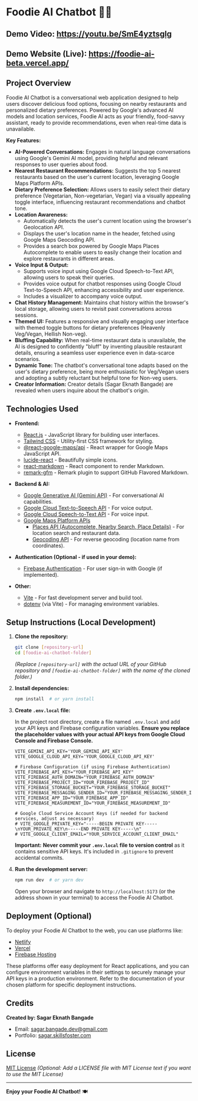 # Foodie AI Chatbot 🍔🍕

## Demo Video:  https://youtu.be/SmE4yztsglg
## Demo Website (Live): https://foodie-ai-beta.vercel.app/


<!-- Replace the image link above with a thumbnail image for your demo video, and replace LINK-TO-YOUR-DEMO-VIDEO with the actual YouTube or video platform link.
     Replace LINK-TO-YOUR-DEMO-WEBSITE with the link to your deployed website (if you have one).
     If you don't have a demo video or website yet, you can leave these placeholders and add them later. -->

## Project Overview

Foodie AI Chatbot is a conversational web application designed to help users discover delicious food options, focusing on nearby restaurants and personalized dietary preferences. Powered by Google's advanced AI models and location services, Foodie AI acts as your friendly, food-savvy assistant, ready to provide recommendations, even when real-time data is unavailable.

**Key Features:**

*   **AI-Powered Conversations:**  Engages in natural language conversations using Google's Gemini AI model, providing helpful and relevant responses to user queries about food.
*   **Nearest Restaurant Recommendations:** Suggests the top 5 nearest restaurants based on the user's current location, leveraging Google Maps Platform APIs.
*   **Dietary Preference Selection:** Allows users to easily select their dietary preference (Vegetarian, Non-vegetarian, Vegan) via a visually appealing toggle interface, influencing restaurant recommendations and chatbot tone.
*   **Location Awareness:**
    *   Automatically detects the user's current location using the browser's Geolocation API.
    *   Displays the user's location name in the header, fetched using Google Maps Geocoding API.
    *   Provides a search box powered by Google Maps Places Autocomplete to enable users to easily change their location and explore restaurants in different areas.
*   **Voice Input & Output:**
    *   Supports voice input using Google Cloud Speech-to-Text API, allowing users to speak their queries.
    *   Provides voice output for chatbot responses using Google Cloud Text-to-Speech API, enhancing accessibility and user experience.
    *   Includes a visualizer to accompany voice output.
*   **Chat History Management:**  Maintains chat history within the browser's local storage, allowing users to revisit past conversations across sessions.
*   **Themed UI:** Features a responsive and visually engaging user interface with themed toggle buttons for dietary preferences (Heavenly Veg/Vegan, Hellish Non-veg).
*   **Bluffing Capability:** When real-time restaurant data is unavailable, the AI is designed to confidently "bluff" by inventing plausible restaurant details, ensuring a seamless user experience even in data-scarce scenarios.
*   **Dynamic Tone:** The chatbot's conversational tone adapts based on the user's dietary preference, being more enthusiastic for Veg/Vegan users and adopting a subtly reluctant but helpful tone for Non-veg users.
*   **Creator Information:**  Creator details (Sagar Eknath Bangade) are revealed when users inquire about the chatbot's origin.

## Technologies Used

*   **Frontend:**
    *   [React.js](https://reactjs.org/) - JavaScript library for building user interfaces.
    *   [Tailwind CSS](https://tailwindcss.com/) - Utility-first CSS framework for styling.
    *   [@react-google-maps/api](https://react-google-maps-api.netlify.app/) - React wrapper for Google Maps JavaScript API.
    *   [lucide-react](https://lucide.dev/) - Beautifully simple icons.
    *   [react-markdown](https://github.com/remarkjs/react-markdown) - React component to render Markdown.
    *   [remark-gfm](https://github.com/remarkjs/remark-gfm) - Remark plugin to support GitHub Flavored Markdown.

*   **Backend & AI:**
    *   [Google Generative AI (Gemini API)](https://ai.google.dev/) - For conversational AI capabilities.
    *   [Google Cloud Text-to-Speech API](https://cloud.google.com/text-to-speech) - For voice output.
    *   [Google Cloud Speech-to-Text API](https://cloud.google.com/speech-to-text) - For voice input.
    *   [Google Maps Platform APIs](https://developers.google.com/maps/apis-by-context/platform)
        *   [Places API (Autocomplete, Nearby Search, Place Details)](https://developers.google.com/maps/documentation/places/web-service/overview) - For location search and restaurant data.
        *   [Geocoding API](https://developers.google.com/maps/documentation/geocoding/overview) - For reverse geocoding (location name from coordinates).

*   **Authentication (Optional - if used in your demo):**
    *   [Firebase Authentication](https://firebase.google.com/docs/auth) - For user sign-in with Google (if implemented).

*   **Other:**
    *   [Vite](https://vitejs.dev/) - For fast development server and build tool.
    *   [dotenv](https://www.npmjs.com/package/dotenv) (via Vite) - For managing environment variables.

## Setup Instructions (Local Development)

1.  **Clone the repository:**

    ```bash
    git clone [repository-url]
    cd [foodie-ai-chatbot-folder]
    ```

    *(Replace `[repository-url]` with the actual URL of your GitHub repository and `[foodie-ai-chatbot-folder]` with the name of the cloned folder.)*

2.  **Install dependencies:**

    ```bash
    npm install  # or yarn install
    ```

3.  **Create `.env.local` file:**

    In the project root directory, create a file named `.env.local` and add your API keys and Firebase configuration variables.  **Ensure you replace the placeholder values with your actual API keys from Google Cloud Console and Firebase Console.**

    ```
    VITE_GEMINI_API_KEY='YOUR_GEMINI_API_KEY'
    VITE_GOOGLE_CLOUD_API_KEY='YOUR_GOOGLE_CLOUD_API_KEY'

    # Firebase Configuration (if using Firebase Authentication)
    VITE_FIREBASE_API_KEY="YOUR_FIREBASE_API_KEY"
    VITE_FIREBASE_AUTH_DOMAIN="YOUR_FIREBASE_AUTH_DOMAIN"
    VITE_FIREBASE_PROJECT_ID="YOUR_FIREBASE_PROJECT_ID"
    VITE_FIREBASE_STORAGE_BUCKET="YOUR_FIREBASE_STORAGE_BUCKET"
    VITE_FIREBASE_MESSAGING_SENDER_ID="YOUR_FIREBASE_MESSAGING_SENDER_ID"
    VITE_FIREBASE_APP_ID="YOUR_FIREBASE_APP_ID"
    VITE_FIREBASE_MEASUREMENT_ID="YOUR_FIREBASE_MEASUREMENT_ID"

    # Google Cloud Service Account Keys (if needed for backend services, adjust as necessary)
    # VITE_GOOGLE_PRIVATE_KEY="-----BEGIN PRIVATE KEY-----\nYOUR_PRIVATE_KEY\n-----END PRIVATE KEY-----\n"
    # VITE_GOOGLE_CLIENT_EMAIL="YOUR_SERVICE_ACCOUNT_CLIENT_EMAIL"
    ```

    **Important:**  **Never commit your `.env.local` file to version control** as it contains sensitive API keys. It's included in `.gitignore` to prevent accidental commits.

4.  **Run the development server:**

    ```bash
    npm run dev  # or yarn dev
    ```

    Open your browser and navigate to `http://localhost:5173` (or the address shown in your terminal) to access the Foodie AI Chatbot.

## Deployment (Optional)

To deploy your Foodie AI Chatbot to the web, you can use platforms like:

*   [Netlify](https://www.netlify.com/)
*   [Vercel](https://vercel.com/)
*   [Firebase Hosting](https://firebase.google.com/docs/hosting)

These platforms offer easy deployment for React applications, and you can configure environment variables in their settings to securely manage your API keys in a production environment. Refer to the documentation of your chosen platform for specific deployment instructions.

## Credits

**Created by: Sagar Eknath Bangade**

*   Email: [sagar.bangade.dev@gmail.com](mailto:sagar.bangade.dev@gmail.com)
*   Portfolio: [sagar.skillsfoster.com](https://sagar.skillsfoster.com)

## License

[MIT License](LICENSE) *(Optional: Add a LICENSE file with MIT License text if you want to use the MIT License)*

---

**Enjoy your Foodie AI Chatbot!** 🍽️

